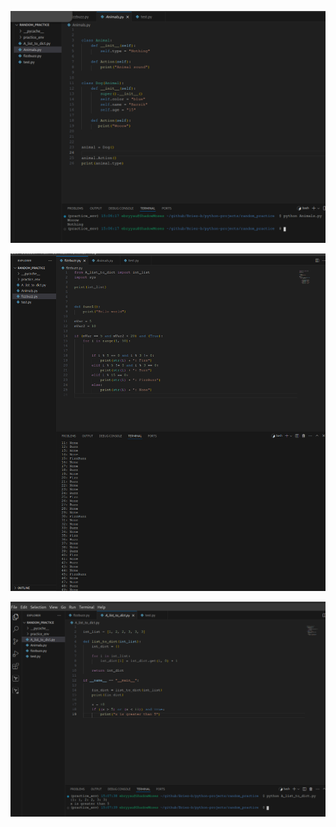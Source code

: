 
![](../Attachments/Pasted%20image%2020241114150623.png)


![](../Attachments/Pasted%20image%2020241114150716.png)

![](../Attachments/Pasted%20image%2020241114150749.png)

